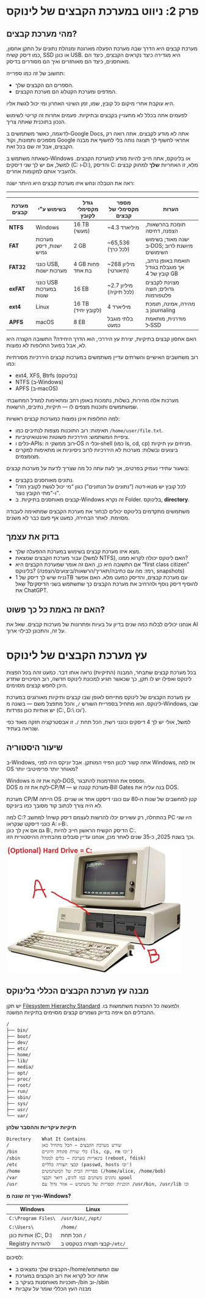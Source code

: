 # פרק 2: ניווט במערכת הקבצים של לינוקס

## מהי מערכת קבצים?

מערכת קבצים היא הדרך שבה מערכת הפעלה מארגנת ומנהלת נתונים על התקן אחסון, כמו דיסק קשיח, SSD או כונן USB. היא מגדירה כיצד נקראים הקבצים, כיצד הם מאוחסנים, כיצד הם מאוחזרים ואיך הם מסודרים בדיסק.

תחשוב של זה כמו ספרייה:
- הספרים הם הקבצים שלך.
- המדפים ומערכת הקטלוג הם מערכת הקבצים.

היא עוקבת אחרי מיקום כל קובץ, שמו, זמן השינוי האחרון ומי יכול לגשת אליו.

לפעמים אתה בכלל לא מתעניין בקבצים ובתיקיות. פעמים אחרות זה קריטי לשימוש הנכון בתוכנית שאתה צריך.

לדוגמה, כאשר משתמשים ב‑Google Docs, אתה לא מודע לקבצים. אתה רואה רק מסמכים ותמונות, וקוד Google אחראי לחשוף לך תצוגה נוחה בלי לחשוף את מבנה הקבצים, אבל זה שם בכל זאת.

כשאתה משתמש ב‑Windows או בלינוקס, אתה חייב להיות מודע למערכת הקבצים. למשל, אם יש לך שני דיסקים (C: ו‑D:), והדיסק C: מלא, זו האחריות **שלך** למחוק קבצים ולהעביר אותם למקומות אחרים.

ראה את הטבלה ונחש איזו מערכת קבצים היא היותר ישנה:

---

| מערכת קבצים | בשימוש ע"י                | גודל מקסימלי לקובץ | מספר מקסימלי של קבצים | הערות                                            |
|-------------|---------------------------|---------------------|------------------------|---------------------------------------------------|
| **NTFS**    | Windows                   | 16 TB (מעשי)        | ~4.3 מיליארד          | תומכת בהרשאות, הצפנה, דחיסה                        |
| **FAT**     | מערכות ישנות, דיסק גמיש  | 2 GB                | ~65,536 (לכל כרך)      | ישנה מאוד; בשימוש ב‑DOS; מיושנת לרוב השימושים     |
| **FAT32**   | כונני USB, מערכות ישנות  | 4 GB פחות בת אחד   | ~268 מיליון (תיאורטי)  | תואמת באופן נרחב, אך מוגבלת בגודל קובץ של 4 GB     |
| **exFAT**   | כונני USB במערכות שונות  | 16 EB               | ~2.7 מיליון (לכל תיקיה)| מצוינת לקבצים גדולים; חוצה פלטפורמות              |
| **ext4**    | Linux                     | 16 TB (לקובץ יחיד) | 4 מיליארד              | מהירה, אמינה, תומכת ב journaling                      |
| **APFS**    | macOS                     | 8 EB                | בלתי מוגבל כמעט       | מודרנית, מותאמת ל‑SSD                              |

האם אחסון קבצים בתיקיות, יצירת עץ היררכי, הוא הדרך היחידה? התשובה הקצרה היא לא, אבל בפועל החלופות לא נפוצות.

רוב משחשבים האישיים והשרתים עדיין משתמשים במערכות קבצים היררכיות מסורתיות כמו:

- ext4, XFS, Btrfs (בלינוקס)
- NTFS (ב‑Windows)
- APFS (ב‑macOS)

מערכות אלה מהירות, בשלות, נתמכות באופן רחב ומתאימות למודל המחשבתי שמשתמשים ותוכנות מצפים לו — תיקיות, נתיבים, הרשאות.

למה החלופות אינן נפוצות כמערכות קבצים ראשיות:

- תאימות: רוב התוכנות מצפות לנתיבים כמו `/home/user/file.txt`.
- ציפיית המשתמש: היררכיות פשוטות ואינטואיטיביות.
- כלים ו‑APIs: רוב ממשקי ה‑OS וכלי ה‑shell (כמו ls, cd, cp) מניחים עץ תיקיות.
- ביצועים ובשלות: מערכות לא היררכיות לרוב ניסיוניות או מתאימות למקרים מצומצמים.

בשעור עתידי נעמיק בפרטים, אך לעת עתה כל מה שצריך לדעת על מערכות קבצים:

- נתונים מאוחסנים בקבצים.
- לכל קובץ יש מטא‑דטה (“נתונים על הנתונים”) כגון “מי יכול לגשת לקובץ הזה” ו-“מתי הקובץ נוצר”.
- קבצים מאוחסנים בתיקיות. ב‑Windows זה נקרא Folder. בלינוקס, **directory**.

משתמשים מתקדמים בלינוקס יכולים לבחור את מערכת הקבצים שמתאימה לעבודה מסוימת. לאחר הבחירה, כמעט אף פעם כבר לא משנים.

## בדוק את עצמך
* מצא איזו מערכת קבצים בשימוש במערכת ההפעלה שלך.
* עבור מערכת הקבצים שמצאת (למשל NTFS), האם לינוקס יכולה לקרוא ממנו?
* אם התשובה היא כן, האם זה אומר שמערכת הקבצים היא “first class citizen” בלינוקס? (רמז: מה עם כתיבה/תאריך/הרשאות/ביצועים/הצפנה, snapshots)
* נניח שיש לך דיסק של 1TB עם מערכת קבצים, והדיסק כמעט מלא. האם אפשר להוסיף דיסק נוסף ולהרחיב את מערכת הקבצים כך שתשתמש בשני הדיסקים? שאל את ChatGPT.

## האם זה באמת כל כך פשוט?
אנחנו יכולים לבלות כמה שנים בדיון על בעיות ופתרונות של מערכות קבצים. שאל את AI על זה, והתכונן לבילוי ארוך.

# עץ מערכת הקבצים של לינוקס

בכל מערכת קבצים שתבחר, המבנה (התיקיות) נראה אותו דבר. כמעט זהה בכל הפצות לינוקס ואפילו יש לו תקן, כך שכאשר תגיע למכונת לינוקס חדשה, רוב הסיכויים שתדע היכן לחפש קבצים מסוימים.

עץ מערכת הקבצים של לינוקס מתייחס לאופן שבו קבצים ותיקיות מאורגנים במערכת לינוקס. הוא מתחיל בספריית השורש `/`, והכל מתפצל משם — בשונה מ‑Windows, שבו יש אותיות כונן נפרדות (C:\, D:\ וכו').

למשל, אולי יש לך 4 דיסקים וכונני רשת, הכל תחת `/`. זו אבסטרקציה חזקה מאוד כפי שנראה בעתיד.

## שיעור היסטוריה
ב‑Windows, אתה קשור לכונן הפיזי המותקן. אבל יוניקס היה לפני Windows, אז למה OS מאוחר יותר פרימיטיבי יותר?

Windows לקח את זה מ‑DOS, ופספס את ההזדמנות להתבגר.  
DOS לקח את זה מ‑CP/M — מערכת קטנה ש‑Bill Gates בנה עליה את DOS.

מערכת CP/M הייתה OS קטן למחשבים של שנות ה‑80 עם כונני דיסקט אחד או שניים. לא היה צורך לכתוב קוד מסובך כמו ביוניקס.

למה C:?
בהתחלה, רק עשירים יכלו להרשות לעצמם דיסק קשיח! למחשב PC היו שני כונני דיסקט שנקראו A: ו‑B:.  
גם אם אין לך כונן B:, הדיסק הקשיח הראשון חייב להיות C:.  
וכך בשנת 2025, כ‑35 שנים לאחר מכן, אנחנו עדיין סובלים מהבחירה ההיסטורית הזו.

![PC עתיק עם שני כונני דיסקטים](../assets/02/4CG9Dyx.jpeg)

## מבנה עץ מערכת הקבצים הכללי בלינוקס
יש תקן [Filesystem Hierarchy Standard](https://refspecs.linuxfoundation.org/FHS_3.0/fhs/index.html) ולמעשה כל ההפצות משתמשות בו. ההבדלים הם איפה בדיוק נשמרים קבצים מסוימים בתיקיות המשנה.

```
/
├── bin/
├── boot/
├── dev/
├── etc/
├── home/
├── lib/
├── media/
├── opt/
├── proc/
├── root/
├── run/
├── sbin/
├── sys/
├── usr/
└── var/
```

**תיקיות עיקריות וההסבר שלהן**
```
Directory    What It Contains
/            שורש מערכת הקבצים — הכל מתחיל כאן
/bin         כלי שורת פקודה חיוניים (ls, cp, rm וכו')
/sbin        בינאריות מערכת — כלים למנהל (reboot, fdisk)
/etc         קבצי תצורה כלליים (passwd, hosts וכו')
/home        ספריות הבית של המשתמשים (/home/alice, /home/bob)
/var         נתונים משתנים כמו לוגים, דואר וקבצי spool
/usr         תוכניות וספריות של משתמש — אזור גדול עם /usr/bin, /usr/lib וכו
```

**ואיך זה שונה מ‑Windows?**

| Windows                   | Linux                        |
|---------------------------|------------------------------|
| `C:\Program Files\`     | `/usr/bin/`, `/opt/`         |
| `C:\Users\`             | `/home/`                     |
| אותיות כונן (C:\, D:\) | הכל תחת `/`                 |
| Registry להגדרות          | קבצי תצורה בטקסט ב‑`/etc/`  |

לסיכום:

* הקבצים שלך נמצאים ב-/home/שם המשתמש  
* אתה יכול לקרוא את רוב הקבצים במערכת  
* תוכניות מאוחסנות בעיקר ב-/bin וב-/sbin  
* מבנה העץ הכללי שומר על עקביות  
